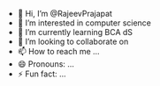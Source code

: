 - 👋 Hi, I’m @RajeevPrajapat
- 👀 I’m interested in computer science 
- 🌱 I’m currently learning BCA dS
- 💞️ I’m looking to collaborate on 
- 📫 How to reach me ...
- 😄 Pronouns: ...
- ⚡ Fun fact: ...

<!---
RajeevPrajapat/RajeevPrajapat is a ✨ special ✨ repository because its `README.md` (this file) appears on your GitHub profile.
You can click the Preview link to take a look at your changes.
--->
